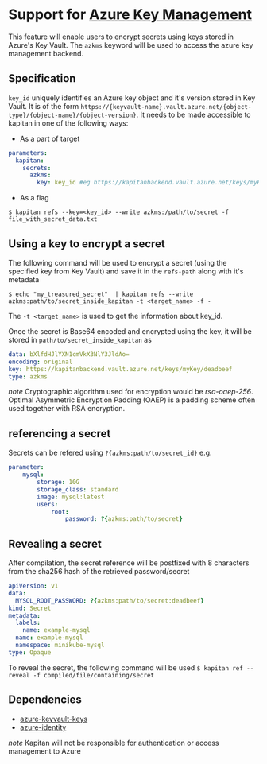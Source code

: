 # Support for [Azure Key Management](https://docs.microsoft.com/en-us/azure/key-vault/)

This feature will enable users to encrypt secrets using keys stored in Azure's Key Vault. The `azkms` keyword will be used to access the azure key management backend.

## Specification

`key_id` uniquely identifies an Azure key object and it's version stored in Key Vault. It is of the form `https://{keyvault-name}.vault.azure.net/{object-type}/{object-name}/{object-version}`.
It needs to be made accessible to kapitan in one of the following ways:

- As a part of target
```yaml
parameters:
  kapitan:
    secrets:
      azkms:
        key: key_id #eg https://kapitanbackend.vault.azure.net/keys/myKey/deadbeef
```

- As a flag
```shell
$ kapitan refs --key=<key_id> --write azkms:/path/to/secret -f file_with_secret_data.txt
```

## Using a key to encrypt a secret

The following command will be used to encrypt a secret (using the specified key from Key Vault) and save it in the `refs-path` along with it's metadata
```shell
$ echo "my_treasured_secret"  | kapitan refs --write azkms:path/to/secret_inside_kapitan -t <target_name> -f -
```
The `-t <target_name>` is used to get the information about key_id.

Once the secret is Base64 encoded and encrypted using the key, it will be stored in `path/to/secret_inside_kapitan` as
```yaml
data: bXlfdHJlYXN1cmVkX3NlY3JldAo=
encoding: original
key: https://kapitanbackend.vault.azure.net/keys/myKey/deadbeef
type: azkms
```

*note* Cryptographic algorithm used for encryption would be _rsa-oaep-256_. Optimal Asymmetric Encryption Padding (OAEP) is a padding scheme often used together with RSA encryption.

## referencing a secret
Secrets can be refered using `?{azkms:path/to/secret_id}`
e.g.
```yaml
parameter:
    mysql:
        storage: 10G
        storage_class: standard
        image: mysql:latest
        users:
            root:
                password: ?{azkms:path/to/secret}
```

## Revealing a secret

After compilation, the secret reference will be postfixed with 8 characters from the sha256 hash of the retrieved password/secret
```yaml
apiVersion: v1
data:
  MYSQL_ROOT_PASSWORD: ?{azkms:path/to/secret:deadbeef}
kind: Secret
metadata:
  labels:
    name: example-mysql
  name: example-mysql
  namespace: minikube-mysql
type: Opaque
```
To reveal the secret, the following command will be used
`$ kapitan ref --reveal -f compiled/file/containing/secret`

## Dependencies

* [azure-keyvault-keys](https://github.com/Azure/azure-sdk-for-python/tree/master/sdk/keyvault/azure-keyvault-keys)
* [azure-identity](https://github.com/Azure/azure-sdk-for-python/tree/master/sdk/identity/azure-identity)

*note* Kapitan will not be responsible for authentication or access management to Azure